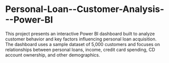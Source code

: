 # Personal-Loan--Customer-Analysis---Power-BI
This project presents an interactive Power BI dashboard built to analyze customer behavior and key factors influencing personal loan acquisition. The dashboard uses a sample dataset of 5,000 customers and focuses on relationships between personal loans, income, credit card spending, CD account ownership, and other demographics.
